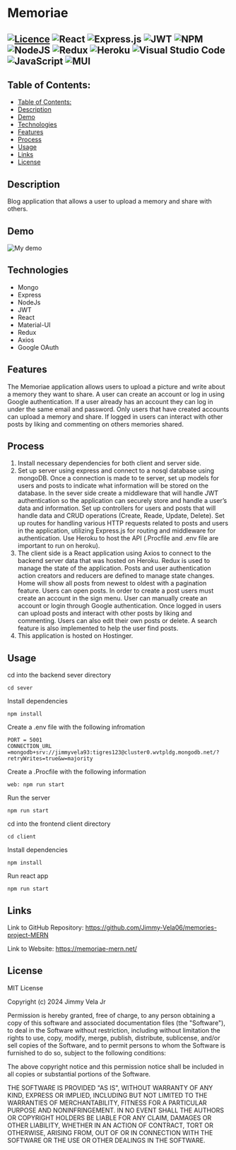 # Memoriae

## [![Licence](https://img.shields.io/github/license/Ileriayo/markdown-badges?style=for-the-badge)](./LICENSE) ![React](https://img.shields.io/badge/react-%2320232a.svg?style=for-the-badge&logo=react&logoColor=%2361DAFB) ![Express.js](https://img.shields.io/badge/express.js-%23404d59.svg?style=for-the-badge&logo=express&logoColor=%2361DAFB) ![JWT](https://img.shields.io/badge/JWT-black?style=for-the-badge&logo=JSON%20web%20tokens) ![NPM](https://img.shields.io/badge/NPM-%23CB3837.svg?style=for-the-badge&logo=npm&logoColor=white) ![NodeJS](https://img.shields.io/badge/node.js-6DA55F?style=for-the-badge&logo=node.js&logoColor=white) ![Redux](https://img.shields.io/badge/redux-%23593d88.svg?style=for-the-badge&logo=redux&logoColor=white) ![Heroku](https://img.shields.io/badge/heroku-%23430098.svg?style=for-the-badge&logo=heroku&logoColor=white) ![Visual Studio Code](https://img.shields.io/badge/Visual%20Studio%20Code-0078d7.svg?style=for-the-badge&logo=visual-studio-code&logoColor=white) ![JavaScript](https://img.shields.io/badge/javascript-%23323330.svg?style=for-the-badge&logo=javascript&logoColor=%23F7DF1E) ![MUI](https://img.shields.io/badge/MUI-%230081CB.svg?style=for-the-badge&logo=mui&logoColor=white)

## Table of Contents:
  - [Table of Contents:](#table-of-contents)
  - [Description](#description)
  - [Demo](#demo)
  - [Technologies](#technologies)
  - [Features](#features)
  - [Process](#process)
  - [Usage](#usage)
  - [Links](#links)
  - [License](#license)

## Description

Blog application that allows a user to upload a memory and share with others.

## Demo

![My demo](<./Memoriae%20(2).gif>)

## Technologies

- Mongo
- Express
- NodeJs
- JWT
- React
- Material-UI
- Redux
- Axios
- Google OAuth

## Features

The Memoriae application allows users to upload a picture and write about a
memory they want to share. A user can create an account or log in using Google
authentication. If a user already has an account they can log in under the same
email and password. Only users that have created accounts can upload a memory
and share. If logged in users can interact with other posts by liking and
commenting on others memories shared.

## Process

1. Install necessary dependencies for both client and server side.
2. Set up server using express and connect to a nosql database using mongoDB.
   Once a connection is made to te server, set up models for users and posts to
   indicate what information will be stored on the database. In the sever side
   create a middleware that will handle JWT authentication so the application
   can securely store and handle a user’s data and information. Set up
   controllers for users and posts that will handle data and CRUD operations
   (Create, Reade, Update, Delete). Set up routes for handling various HTTP
   requests related to posts and users in the application, utilizing Express.js
   for routing and middleware for authentication. Use Heroku to host the API
   (.Procfile and .env file are important to run on heroku).
3. The client side is a React application using Axios to connect to the backend
   server data that was hosted on Heroku. Redux is used to manage the state of
   the application. Posts and user authentication action creators and reducers
   are defined to manage state changes. Home will show all posts from newest to
   oldest with a pagination feature. Users can open posts. In order to create a
   post users must create an account in the sign menu. User can manually create
   an account or login through Google authentication. Once logged in users can
   upload posts and interact with other posts by liking and commenting. Users
   can also edit their own posts or delete. A search feature is also implemented
   to help the user find posts.
4. This application is hosted on Hostinger.

## Usage

cd into the backend sever directory

```
cd sever
```

Install dependencies

```
npm install
```

Create a .env file with the following infromation

```
PORT = 5001
CONNECTION_URL =mongodb+srv://jimmyvela93:tigres123@cluster0.wvtpldg.mongodb.net/?retryWrites=true&w=majority
```

Create a .Procfile with the following information

```
web: npm run start
```

Run the server

```
npm run start
```

cd into the frontend client directory

```
cd client
```

Install dependencies

```
npm install
```

Run react app

```
npm run start
```

## Links

Link to GitHub Repository: https://github.com/Jimmy-Vela06/memories-project-MERN

Link to Website: https://memoriae-mern.net/

## License

MIT License

Copyright (c) 2024 Jimmy Vela Jr

Permission is hereby granted, free of charge, to any person obtaining a copy of
this software and associated documentation files (the "Software"), to deal in
the Software without restriction, including without limitation the rights to
use, copy, modify, merge, publish, distribute, sublicense, and/or sell copies of
the Software, and to permit persons to whom the Software is furnished to do so,
subject to the following conditions:

The above copyright notice and this permission notice shall be included in all
copies or substantial portions of the Software.

THE SOFTWARE IS PROVIDED "AS IS", WITHOUT WARRANTY OF ANY KIND, EXPRESS OR
IMPLIED, INCLUDING BUT NOT LIMITED TO THE WARRANTIES OF MERCHANTABILITY, FITNESS
FOR A PARTICULAR PURPOSE AND NONINFRINGEMENT. IN NO EVENT SHALL THE AUTHORS OR
COPYRIGHT HOLDERS BE LIABLE FOR ANY CLAIM, DAMAGES OR OTHER LIABILITY, WHETHER
IN AN ACTION OF CONTRACT, TORT OR OTHERWISE, ARISING FROM, OUT OF OR IN
CONNECTION WITH THE SOFTWARE OR THE USE OR OTHER DEALINGS IN THE SOFTWARE.
